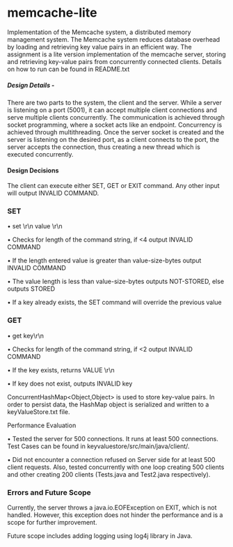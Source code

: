# memcache-lite

Implementation of the Memcache system, a distributed memory management system. The Memcache system reduces database overhead by loading and retrieving key value pairs in an efficient way. The assignment is a lite version implementation of the memcache server, storing and retrieving key-value pairs from concurrently connected clients.
Details on how to run can be found in README.txt 


##### Design Details -
There are two parts to the system, the client and the server. While a server is listening on a port (5001), it can accept multiple client connections and serve multiple clients concurrently. The communication is achieved through socket programming, where a socket acts like an endpoint. Concurrency is achieved through multithreading. Once the server socket is created and the server is listening on the desired port, as a client connects to the port, the server accepts the connection, thus creating a new thread which is executed concurrently.


#### Design Decisions
The client can execute either SET, GET or EXIT command. Any other input will output INVALID COMMAND.

### SET
•	set \r\n value \r\n

•	Checks for length of the command string, if <4 output INVALID COMMAND

•	If the length entered value is greater than value-size-bytes output INVALID COMMAND

•	The value length is less than value-size-bytes outputs NOT-STORED, else outputs STORED

•	If a key already exists, the SET command will override the previous value

### GET

•	get key\r\n

•	Checks for length of the command string, if <2 output INVALID COMMAND

•	If the key exists, returns VALUE <key> <bytes> \r\n

•	If key does not exist, outputs INVALID key

ConcurrentHashMap<Object,Object> is used to store key-value pairs. In order to persist data, the HashMap object is serialized and written to a keyValueStore.txt file.

Performance Evaluation

•	Tested the server for 500 connections. It runs at least 500 connections. Test Cases can be found in keyvaluestore/src/main/java/client/.

•	Did not encounter a connection refused on Server side for at least 500 client requests. Also, tested concurrently with one loop creating 500 clients and other creating 200 clients (Tests.java and Test2.java respectively).

### Errors and Future Scope
Currently, the server throws a java.io.EOFException on EXIT, which is not handled. However, this exception does not hinder the performance and is a scope for further improvement.

Future scope includes adding logging using log4j library in Java.


